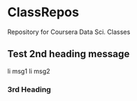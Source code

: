 # ClassRepos
Repository for Coursera Data Sci. Classes
## Test 2nd heading message
li msg1
li msg2
### 3rd Heading
